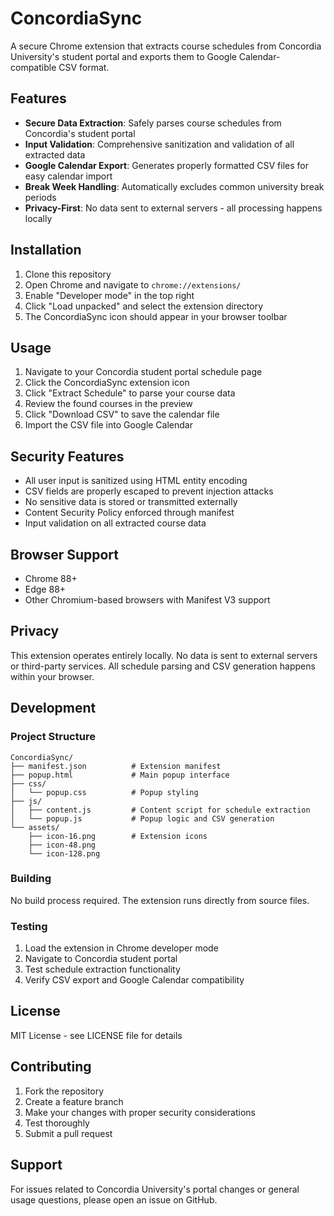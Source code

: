 # ConcordiaSync

A secure Chrome extension that extracts course schedules from Concordia University's student portal and exports them to Google Calendar-compatible CSV format.

## Features

- **Secure Data Extraction**: Safely parses course schedules from Concordia's student portal
- **Input Validation**: Comprehensive sanitization and validation of all extracted data
- **Google Calendar Export**: Generates properly formatted CSV files for easy calendar import
- **Break Week Handling**: Automatically excludes common university break periods
- **Privacy-First**: No data sent to external servers - all processing happens locally

## Installation

1. Clone this repository
2. Open Chrome and navigate to `chrome://extensions/`
3. Enable "Developer mode" in the top right
4. Click "Load unpacked" and select the extension directory
5. The ConcordiaSync icon should appear in your browser toolbar

## Usage

1. Navigate to your Concordia student portal schedule page
2. Click the ConcordiaSync extension icon
3. Click "Extract Schedule" to parse your course data
4. Review the found courses in the preview
5. Click "Download CSV" to save the calendar file
6. Import the CSV file into Google Calendar

## Security Features

- All user input is sanitized using HTML entity encoding
- CSV fields are properly escaped to prevent injection attacks
- No sensitive data is stored or transmitted externally
- Content Security Policy enforced through manifest
- Input validation on all extracted course data

## Browser Support

- Chrome 88+
- Edge 88+
- Other Chromium-based browsers with Manifest V3 support

## Privacy

This extension operates entirely locally. No data is sent to external servers or third-party services. All schedule parsing and CSV generation happens within your browser.

## Development

### Project Structure
```
ConcordiaSync/
├── manifest.json          # Extension manifest
├── popup.html             # Main popup interface
├── css/
│   └── popup.css          # Popup styling
├── js/
│   ├── content.js         # Content script for schedule extraction
│   └── popup.js           # Popup logic and CSV generation
└── assets/
    ├── icon-16.png        # Extension icons
    ├── icon-48.png
    └── icon-128.png
```

### Building

No build process required. The extension runs directly from source files.

### Testing

1. Load the extension in Chrome developer mode
2. Navigate to Concordia student portal
3. Test schedule extraction functionality
4. Verify CSV export and Google Calendar compatibility

## License

MIT License - see LICENSE file for details

## Contributing

1. Fork the repository
2. Create a feature branch
3. Make your changes with proper security considerations
4. Test thoroughly
5. Submit a pull request

## Support

For issues related to Concordia University's portal changes or general usage questions, please open an issue on GitHub.